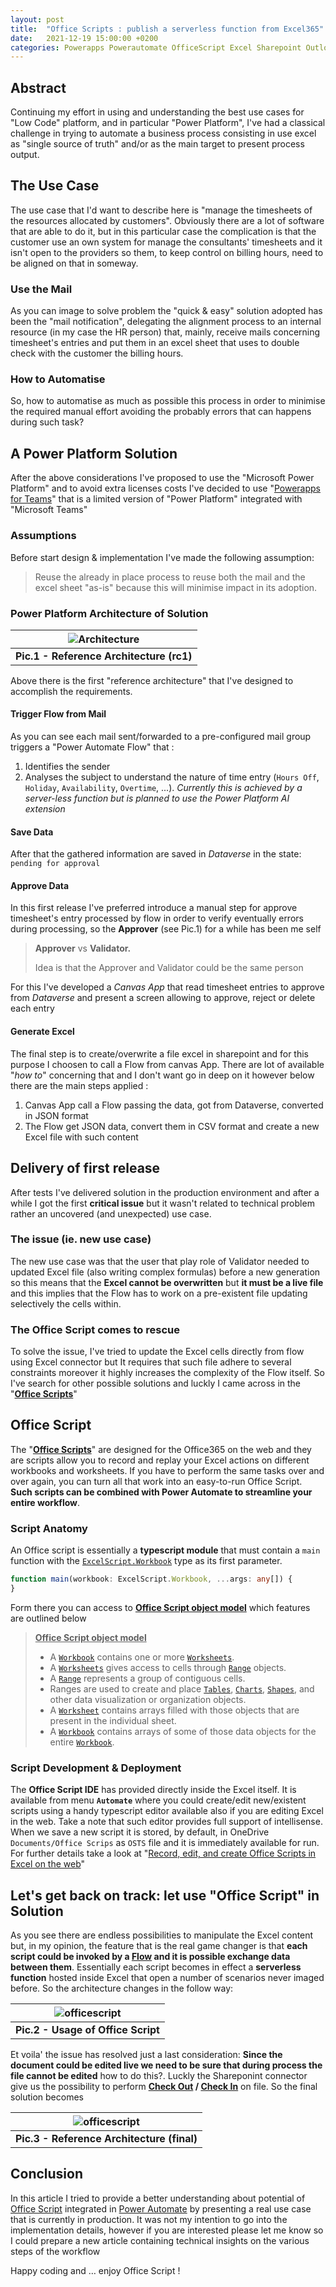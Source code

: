 ```yaml
---
layout: post
title:  "Office Scripts : publish a serverless function from Excel365"
date:   2021-12-19 15:00:00 +0200
categories: Powerapps Powerautomate OfficeScript Excel Sharepoint Outlook
---
```


## Abstract

Continuing my effort in using and understanding the best use cases for "Low Code" platform, and in particular "Power Platform", I've had a classical challenge in trying to automate a business process consisting in use excel as "single source of truth" and/or as the main target to present process output.

## The Use Case

The use case that I'd want to describe here is "manage the timesheets of the resources allocated by customers".
Obviously there are a lot of software that are able to do it, but in this particular case the complication is that the customer use an own system for manage the consultants' timesheets and it isn't open to the providers so them, to keep control on billing hours, need to be aligned on that in someway.

### Use the Mail

As you can image to solve problem the "quick & easy" solution adopted has been the "mail notification", delegating the alignment process to an internal resource (in my case the HR person) that, mainly, receive mails concerning timesheet's entries and put them in an excel sheet that uses  to double check with the customer the billing hours.

### How to Automatise

So, how to automatise as much as possible this process in order to minimise the required manual effort avoiding the probably errors that can happens during such task?

## A Power Platform Solution

After the above considerations I've proposed to use the "Microsoft Power Platform" and to avoid extra licenses costs I've decided to use "[Powerapps for Teams][POT]" that is a limited version of "Power Platform" integrated with "Microsoft Teams"

### Assumptions


Before start design & implementation I've made the following assumption:
> Reuse the already in place process to reuse both the mail and the excel sheet "as-is" because this will minimise impact in its adoption.

### Power Platform Architecture of Solution

| ![Architecture][PIC1]
| ---
| **Pic.1 - Reference Architecture (rc1)**

Above there is the first "reference architecture" that I've designed to accomplish the requirements.

#### Trigger Flow from Mail
As you can see each mail sent/forwarded to a pre-configured mail group triggers a "Power Automate Flow" that :
 1. Identifies the sender
 1. Analyses the subject to understand the nature of time entry (`Hours Off`, `Holiday`, `Availability`, `Overtime`, ...). _Currently this is achieved by a server-less function but is planned to use the Power Platform AI extension_

#### Save Data
After that the gathered information are saved in _Dataverse_ in the state: `pending for approval`

#### Approve Data
In this first release I've preferred introduce a manual step for approve timesheet's entry processed by flow in order to verify eventually errors during processing, so the **Approver** (see Pic.1) for a while has been me self
> **Approver** vs **Validator.**
>
> Idea is that the Approver and Validator could be the same person

For this I've developed a _Canvas App_ that read timesheet entries to approve from _Dataverse_ and present a screen allowing to approve, reject or delete each entry

#### Generate Excel
The final step is to create/overwrite a file excel in sharepoint and for this purpose I choosen to call a Flow from canvas App. There are lot of available "_how to_" concerning that and I don't want go in deep on it however below there are  the main steps applied :

1. Canvas App call a Flow passing the data, got from Dataverse, converted in JSON format
1. The Flow get JSON data, convert them in CSV format and create a new Excel file with such content

## Delivery of first release

After tests I've delivered solution in the production environment and after a while I got the first **critical issue** but it wasn't related to technical problem rather an uncovered (and unexpected) use case.

### The issue (ie. new use case)
The new use case was that the user that play role of Validator needed to updated Excel file (also writing complex formulas) before a new generation so this means that the **Excel cannot be overwritten** but **it must be a live file** and this implies that the Flow has to work on a pre-existent file updating selectively the cells within.

### The Office Script comes to rescue

To solve the issue, I've tried to update the Excel cells directly from flow using Excel connector but It requires that such file adhere to several constraints moreover it highly increases the complexity of the Flow itself.
So I've search for other possible solutions and luckly I came across in the "**[Office Scripts][OS]**"

## Office Script

The "**[Office Scripts][OSD]**" are designed for the Office365 on the web and they are scripts allow you to record and replay your Excel actions on different workbooks and worksheets. If you have to perform the same tasks over and over again, you can turn all that work into an easy-to-run Office Script. **Such scripts can be combined with Power Automate to streamline your entire workflow**.

### Script Anatomy

An Office script is essentially a **typescript module** that must contain a `main` function with the [`ExcelScript.Workbook`][WB] type as its first parameter.

```typescript
function main(workbook: ExcelScript.Workbook, ...args: any[]) {
}
```

Form there you can access to **[Office Script object model][OM]** which features are outlined below

> **<u>Office Script object model</u>**
> * A [`Workbook`][WB] contains one or more [`Worksheets`][WS].
> * A [`Worksheets`][WS] gives access to cells through [`Range`][RG] objects.
> * A [`Range`][RG] represents a group of contiguous cells.
> * Ranges are used to create and place [`Tables`][TB], [`Charts`][CH], [`Shapes`][SP], and other data visualization or organization objects.
> * A [`Worksheet`][WS] contains arrays filled with those objects that are present in the individual sheet.
> * A [`Workbook`][WB] contains arrays of some of those data objects for the entire [`Workbook`][WB].

### Script Development & Deployment

The **Office Script IDE**  has provided directly inside the Excel itself. It is available from menu **`Automate`** where you could create/edit new/existent scripts using a handy typescript editor available also if you are editing Excel in the web. Take a note that such editor provides full support of intellisense. When we save a new script it is stored, by default, in OneDrive `Documents/Office Scrips` as `OSTS` file and it is immediately available for run.
For further details take a look at "[Record, edit, and create Office Scripts in Excel on the web][OSTS]"

## Let's get back on track: let use "Office Script" in Solution

As you see there are endless possibilities to manipulate the Excel content but, in my opinion, the feature that is the real game changer is that **each script could be invoked by a [Flow][FLW] and it is possible exchange data between them**. Essentially each script becomes in effect a **serverless function** hosted inside Excel that open a number of scenarios never imaged before. So the architecture changes in the follow way:

| ![officescript][PIC2] |
| ---
| **Pic.2 - Usage of Office Script**

Et voila' the issue has resolved just a last consideration: **Since the document could be edited live we need to be sure that during process the file cannot be edited** how to do this?. Luckly the Shareponint connector give us the possibility to perform **[Check Out][CKOUT] / [Check In][CKIN]** on file. So the final solution becomes

| ![officescript][PIC3] |
| ---
| **Pic.3 - Reference Architecture (final)**

## Conclusion

In this article I tried to provide a better understanding about potential of [Office Script][OS] integrated in [Power Automate][FLW]  by presenting a real use case that is currently in production.
It was not my intention to go into the implementation details, however if you are interested please let me know so I could prepare a new article containing technical insights on the various steps of the workflow

Happy coding and … enjoy Office Script !

[FLW2]: /bsorrentino/assets/article1/CallScriptFlow.png
[PIC1]: /bsorrentino/assets/article1/architecture.png
[PIC2]: /bsorrentino/assets/article1/officescript.png
[PIC3]: /bsorrentino/assets/article1/architecture2.png
[CKIN]: https://docs.microsoft.com/en-us/connectors/sharepointonline/#check-in-file
[CKOUT]: https://docs.microsoft.com/en-us/connectors/sharepointonline/#check-out-file
[OSTSF]: https://docs.microsoft.com/en-us/office/dev/scripts/develop/power-automate-integration
[OSTS]: https://docs.microsoft.com/en-gb/office/dev/scripts/tutorials/excel-tutorial
[POT]: https://docs.microsoft.com/en-us/powerapps/teams/overview
[FLW]: https://docs.microsoft.com/en-gb/power-automate/getting-started
[OS]: https://docs.microsoft.com/en-us/office/dev/scripts/overview/excel
[OSD]: https://docs.microsoft.com/en-us/office/dev/scripts/overview/excel
[OM]: https://docs.microsoft.com/en-us/javascript/api/office-scripts/overview?view=office-scripts#common-classes
[WB]: https://docs.microsoft.com/en-us/javascript/api/office-scripts/excelscript/excelscript.workbook
[WS]: https://docs.microsoft.com/en-us/javascript/api/office-scripts/excelscript/excelscript.worksheet
[RG]: https://docs.microsoft.com/en-us/javascript/api/office-scripts/excelscript/excelscript.range
[TB]: https://docs.microsoft.com/en-us/javascript/api/office-scripts/excelscript/excelscript.table
[CH]: https://docs.microsoft.com/en-us/javascript/api/office-scripts/excelscript/excelscript.chart
[SP]: https://docs.microsoft.com/en-us/javascript/api/office-scripts/excelscript/excelscript.shape
